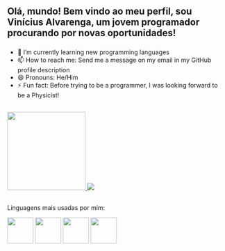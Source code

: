 ## Olá, mundo! Bem vindo ao meu perfil, sou Vinícius Alvarenga, um jovem programador procurando por novas oportunidades!
###

- 🌱 I’m currently learning new programming languages
- 📫 How to reach me: Send me a message on my email in my GitHub profile description
- 😄 Pronouns: He/Him
- ⚡ Fun fact: Before trying to be a programmer, I was looking forward to be a Physicist! 

##
###
<div>
  <a href="https://github.com/viniciussalvarenga">
  <img height=180 allign="center" src= https://github-readme-stats.vercel.app/api?username=viniciussalvarenga&theme=synthwave&show_icons=true&count_private=true)> 
  <img allign="center" src="https://github-readme-stats.vercel.app/api/pin/?username=viniciussalvarenga&repo=viniciussalvarenga" />
  </a>
</div>
	
##

Linguagens mais usadas por mim:
<div style="display: inline_block">
	<img allign= center height=60 src=https://cdn.jsdelivr.net/gh/devicons/devicon/icons/cplusplus/cplusplus-plain.svg>
	<img allign= center height=60 src=https://cdn.jsdelivr.net/gh/devicons/devicon/icons/java/java-plain.svg >
	<img allign= center height=60 src=https://cdn.jsdelivr.net/gh/devicons/devicon/icons/python/python-plain.svg>
	<img allign= center height=60 src=https://cdn.jsdelivr.net/gh/devicons/devicon/icons/html5/html5-plain.svg>
</div>
